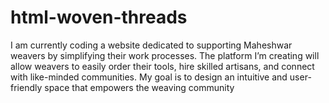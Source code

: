 # html-woven-threads
I am currently coding a website dedicated to supporting Maheshwar weavers by simplifying their work processes. The platform I’m creating will allow weavers to easily order their tools, hire skilled artisans, and connect with like-minded communities. My goal is to design an intuitive and user-friendly space that empowers the weaving community 
